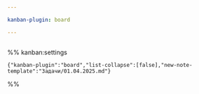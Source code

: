 ```yaml
---

kanban-plugin: board

---
```


## 





%% kanban:settings
```
{"kanban-plugin":"board","list-collapse":[false],"new-note-template":"Задачи/01.04.2025.md"}
```
%%